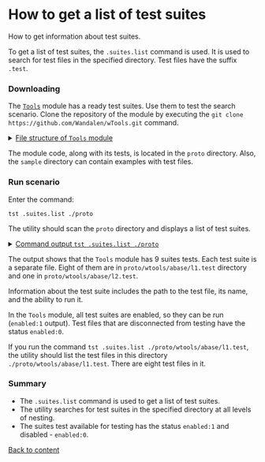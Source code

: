 # How to get a list of test suites

How to get information about test suites.

To get a list of test suites, the `.suites.list` command is used. It is used to search for test files in the specified directory. Test files have the suffix `.test`.

### Downloading

The [`Tools`](<https://github.com/Wandalen/wTools>) module has a ready test suites. Use them to test the search scenario. Clone the repository of the module by executing the `git clone https://github.com/Wandalen/wTools.git` command.

<details>
  <summary><u>File structure of <code>Tools</code> module</u></summary>

```
wTools
   ├── .git
   ├── doc
   ├── out
   ├── proto
   ├── sample
   ├── ...
   └── package.json
```

</details>

The module code, along with its tests, is located in the `proto` directory. Also, the `sample` directory can contain examples with test files.

### Run scenario

Enter the command:

```
tst .suites.list ./proto
```

The utility should scan the `proto` directory and displays a list of test suites.

<details>
  <summary><u>Command output <code>tst .suites.list ./proto</code></u></summary>

```
[user@user ~]$ tst .suites.list ./proto

/.../wTools/proto/wtools/abase/l1.test/Array.test.s:19500 - enabled
/.../wTools/proto/wtools/abase/l1.test/Diagnostics.test.s:309 - enabled
/.../wTools/proto/wtools/abase/l1.test/Entity.test.s:808 - enabled
/.../wTools/proto/wtools/abase/l1.test/Map.test.s:4034 - enabled
/.../wTools/proto/wtools/abase/l1.test/Regexp.test.s:1749 - enabled
/.../wTools/proto/wtools/abase/l1.test/Routine.test.s:1558 - enabled
/.../wTools/proto/wtools/abase/l1.test/String.test.s:3887 - enabled
/.../wTools/proto/wtools/abase/l1.test/Typing.test.s:97 - enabled
/.../wTools/proto/wtools/abase/l2.test/StringTools.test.s:10462 - enabled
9 test suites
```

</details>

The output shows that the `Tools` module has 9 suites tests. Each test suite is a separate file. Eight of them are in `proto/wtools/abase/l1.test` directory and one in `proto/wtools/abase/l2.test`.

Information about the test suite includes the path to the test file, its name, and the ability to run it.

In the `Tools` module, all test suites are enabled, so they can be run (`enabled:1` output). Test files that are disconnected from testing have the status `enabled:0`.

If you run the command `tst .suites.list ./proto/wtools/abase/l1.test`, the utility should list the test files in this directory `./proto/wtools/abase/l1.test`. There are eight test files in it.

### Summary

- The `.suites.list` command is used to get a list of test suites.
- The utility searches for test suites in the specified directory at all levels of nesting.
- The suites test available for testing has the status `enabled:1` and disabled - `enabled:0`.

[Back to content](../README.md#Tutorials)
